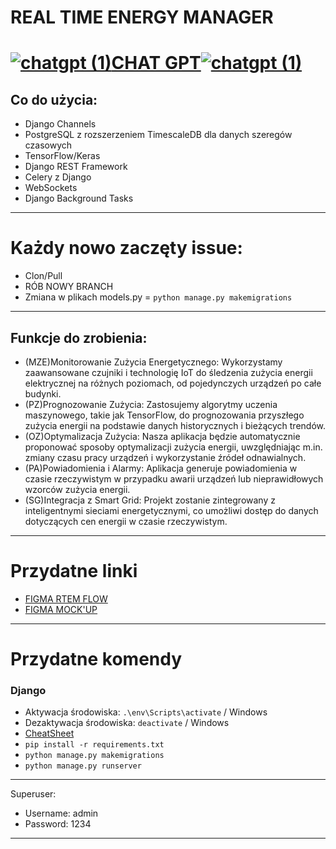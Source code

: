 # **REAL TIME ENERGY MANAGER**
# [![chatgpt (1)](https://github.com/GrzegorzTwicz/Naukolatek_RTEM/assets/144318154/86c477b2-96bc-451a-9293-201fcb830042)](https://chat.openai.com/auth/login)**[CHAT GPT](https://chat.openai.com/auth/login)**[![chatgpt (1)](https://github.com/GrzegorzTwicz/Naukolatek_RTEM/assets/144318154/5a91fe2e-b438-48f7-96df-c7bc00ec4adb)](https://chat.openai.com/auth/login)
## Co do użycia:
- Django Channels
- PostgreSQL z rozszerzeniem TimescaleDB dla danych szeregów czasowych
- TensorFlow/Keras
- Django REST Framework
- Celery z Django
- WebSockets
- Django Background Tasks
---
# Każdy nowo zaczęty issue: 
- Clon/Pull
- RÓB NOWY BRANCH
- Zmiana w plikach models.py = ```python manage.py makemigrations```
---
## Funkcje do zrobienia:
- (MZE)Monitorowanie Zużycia Energetycznego: Wykorzystamy zaawansowane czujniki i technologię IoT do śledzenia zużycia energii elektrycznej na różnych poziomach, od pojedynczych urządzeń po całe budynki.
- (PZ)Prognozowanie Zużycia: Zastosujemy algorytmy uczenia maszynowego, takie jak TensorFlow, do prognozowania przyszłego zużycia energii na podstawie danych historycznych i bieżących trendów. 
- (OZ)Optymalizacja Zużycia: Nasza aplikacja będzie automatycznie proponować sposoby optymalizacji zużycia energii, uwzględniając m.in. zmiany czasu pracy urządzeń i wykorzystanie źródeł odnawialnych. 
- (PA)Powiadomienia i Alarmy: Aplikacja generuje powiadomienia w czasie rzeczywistym w przypadku awarii urządzeń lub nieprawidłowych wzorców zużycia energii. 
- (SG)Integracja z Smart Grid: Projekt zostanie zintegrowany z inteligentnymi sieciami energetycznymi, co umożliwi dostęp do danych dotyczących cen energii w czasie rzeczywistym.


---
# Przydatne linki
- [FIGMA RTEM FLOW](https://www.figma.com/file/Pkl86gwsODaW5lYygA1F1l/RTEM-FLOW?type=whiteboard&node-id=0%3A1&t=FW0Yp6fZ3LtkCLzH-1)
- [FIGMA MOCK'UP](https://www.figma.com/file/zaxl5wU608z9J7BesLggCP/naukolatek-team-library?type=design&node-id=0%3A1&mode=design&t=PuOzFr1hWV7bI672-1)
---
# Przydatne komendy
### Django
- Aktywacja środowiska: ```.\env\Scripts\activate``` / Windows
- Dezaktywacja środowiska: ```deactivate``` / Windows
- [CheatSheet](https://docs.google.com/document/d/1z2Mm_dkT3-zRV_uZ3sOxd9jDH--bTU4HZxVyXrb-sHo/edit?pli=1)
- ```pip install -r requirements.txt```
- ```python manage.py makemigrations```
- ```python manage.py runserver```
---
Superuser:
- Username: admin
- Password: 1234
---
